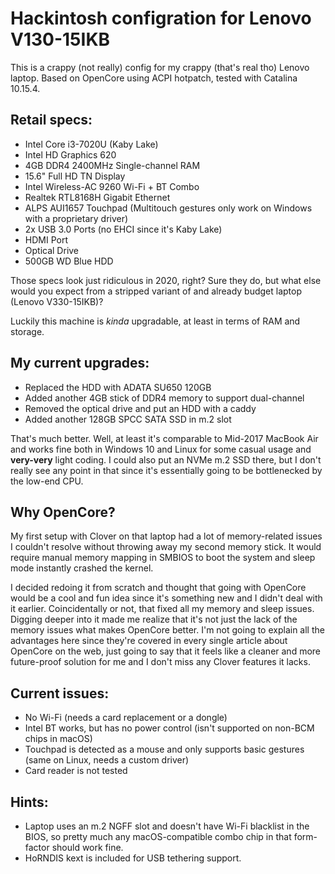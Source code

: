 # Hackintosh configration for Lenovo V130-15IKB

This is a crappy (not really) config for my crappy (that's real tho) Lenovo laptop.
Based on OpenCore using ACPI hotpatch, tested with Catalina 10.15.4. 

## Retail specs:
* Intel Core i3-7020U (Kaby Lake)
* Intel HD Graphics 620
* 4GB DDR4 2400MHz Single-channel RAM
* 15.6" Full HD TN Display
* Intel Wireless-AC 9260 Wi-Fi + BT Combo
* Realtek RTL8168H Gigabit Ethernet
* ALPS AUI1657 Touchpad (Multitouch gestures only work on Windows with a proprietary driver)
* 2x USB 3.0 Ports (no EHCI since it's Kaby Lake)
* HDMI Port
* Optical Drive
* 500GB WD Blue HDD

Those specs look just ridiculous in 2020, right? Sure they do, but what else would you expect from a stripped variant of and already budget laptop (Lenovo V330-15IKB)?

Luckily this machine is *kinda* upgradable, at least in terms of RAM and storage.

## My current upgrades:
* Replaced the HDD with ADATA SU650 120GB
* Added another 4GB stick of DDR4 memory to support dual-channel
* Removed the optical drive and put an HDD with a caddy
* Added another 128GB SPCC SATA SSD in m.2 slot

That's much better. Well, at least it's comparable to Mid-2017 MacBook Air and works fine both in Windows 10 and Linux for some casual usage and **very-very** light coding. I could also put an NVMe m.2 SSD there, but I don't really see any point in that since it's essentially going to be bottlenecked by the low-end CPU.

## Why OpenCore?
My first setup with Clover on that laptop had a lot of memory-related issues I couldn't resolve without throwing away my second memory stick. It would require manual memory mapping in SMBIOS to boot the system and sleep mode instantly crashed the kernel.

I decided redoing it from scratch and thought that going with OpenCore would be a cool and fun idea since it's something new and I didn't deal with it earlier. Coincidentally or not, that fixed all my memory and sleep issues. Digging deeper into it made me realize that it's not just the lack of the memory issues what makes OpenCore better. I'm not going to explain all the advantages here since they're covered in every single article about OpenCore on the web, just going to say that it feels like a cleaner and more future-proof solution for me and I don't miss any Clover features it lacks.

## Current issues:
* No Wi-Fi (needs a card replacement or a dongle)
* Intel BT works, but has no power control (isn't supported on non-BCM chips in macOS)
* Touchpad is detected as a mouse and only supports basic gestures (same on Linux, needs a custom driver)
* Card reader is not tested

## Hints:
* Laptop uses an m.2 NGFF slot and doesn't have Wi-Fi blacklist in the BIOS, so pretty much any macOS-compatible combo chip in that form-factor should work fine.
* HoRNDIS kext is included for USB tethering support.
